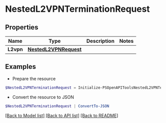 # NestedL2VPNTerminationRequest
## Properties

Name | Type | Description | Notes
------------ | ------------- | ------------- | -------------
**L2vpn** | [**NestedL2VPNRequest**](NestedL2VPNRequest.md) |  | 

## Examples

- Prepare the resource
```powershell
$NestedL2VPNTerminationRequest = Initialize-PSOpenAPIToolsNestedL2VPNTerminationRequest  -L2vpn null
```

- Convert the resource to JSON
```powershell
$NestedL2VPNTerminationRequest | ConvertTo-JSON
```

[[Back to Model list]](../README.md#documentation-for-models) [[Back to API list]](../README.md#documentation-for-api-endpoints) [[Back to README]](../README.md)

